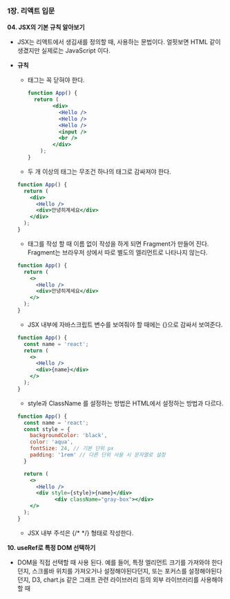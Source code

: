 ### 1장. 리액트 입문

**04. JSX의 기본 규칙 알아보기**

- JSX는 리액트에서 생김새를 정의할 때, 사용하는 문법이다. 얼핏보면 HTML 같이 생겼지만 실제로는 JavaScript 이다.
- **규칙**
    - 태그는 꼭 닫혀야 한다.

        ```jsx
        function App() {
          return (
        		<div>
        		  <Hello />
        		  <Hello />
        		  <Hello />
        		  <input />
        		  <br />
        		</div>
        	);
        }
        ```

    - 두 개 이상의 태그는 무조건 하나의 태그로 감싸져야 한다.

    ```jsx
    function App() {
      return (
        <div>
          <Hello />
          <div>안녕히계세요</div>
        </div>
      );
    }
    ```

    - 태그를 작성 할 때 이름 없이 작성을 하게 되면 Fragment가 만들어 진다. Fragment는 브라우저 상에서 따로 별도의 엘리먼트로 나타나지 않는다.

    ```jsx
    function App() {
      return (
        <>
          <Hello />
          <div>안녕히계세요</div>
        </>
      );
    }
    ```

    - JSX 내부에 자바스크립트 변수를 보여줘야 할 때에는 {}으로 감싸서 보여준다.

    ```jsx
    function App() {
      const name = 'react';
      return (
        <>
          <Hello />
          <div>{name}</div>
        </>
      );
    }
    ```

    - style과 ClassName 를 설정하는 방법은 HTML에서 설정하는 방법과 다르다.

    ```jsx
    function App() {
      const name = 'react';
      const style = {
        backgroundColor: 'black',
        color: 'aqua',
        fontSize: 24, // 기본 단위 px
        padding: '1rem' // 다른 단위 사용 시 문자열로 설정
      }

      return (
        <>
          <Hello />
          <div style={style}>{name}</div>
    			<div className="gray-box"></div>
        </>
      );
    }
    ```

    - JSX 내부 주석은 {/* */} 형태로 작성한다.

**10. useRef로 특정 DOM 선택하기**

- DOM을 직접 선택할 때 사용 된다. 예를 들어, 특정 엘리먼트 크기를 가져와야 한다던지, 스크롤바 위치를 가져오거나 설정해야된다던지, 또는 포커스를 설정해야된다던지, D3, chart.js 같은 그래프 관련 라이브러리 등의 외부 라이브러리를 사용해야 할 때
